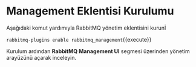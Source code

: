 # Management Eklentisi Kurulumu

Aşağıdaki komut yardımıyla RabbitMQ yönetim eklentisini kurunİ

`rabbitmq-plugins enable rabbitmq_management`{{execute}}

Kurulum ardından **RabbitMQ Management UI** segmesi üzerinden yönetim arayüzünü açarak inceleyin.

